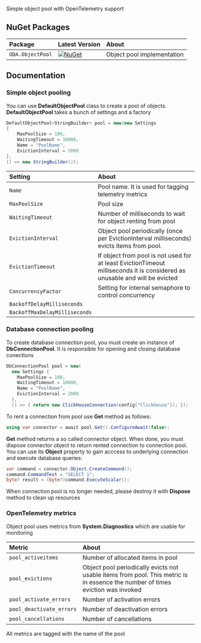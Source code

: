 Simple object pool with OpenTelemetry support 

## NuGet Packages

| **Package** | **Latest Version** | **About** |
|:--|:--|:--|
| `ODA.ObjectPool` | [![NuGet](https://img.shields.io/nuget/v/ODA.ObjectPool?logo=nuget&label=NuGet&color=blue)](https://www.nuget.org/packages/ODA.ObjectPool/ "Download ODA.ObjectPool from NuGet.org") | Object pool implementation |

## Documentation

### Simple object pooling

You can use **DefaultObjectPool** class to create a pool of objects.
**DefaultObjectPool** takes a bunch of settings and a factory

```cs
DefaultObjectPool<StringBuilder> pool = new(new Settings 
{ 
    MaxPoolSize = 100, 
    WaitingTimeout = 10000, 
    Name = "PoolName", 
    EvictionInterval = 2000 
},
() => new StringBuilder());
```

| **Setting** | **About** |
|:--|:--|
| `Name` | Pool name. It is used for tagging telemetry metrics |
| `MaxPoolSize` | Pool size |
| `WaitingTimeout` | Number of milliseconds to wait for object renting from pool |
| `EvictionInterval` | Object pool periodically (once per EvictionInterval milliseconds) evicts items from pool.  |
| `EvictionTimeout` | If object from pool is not used for at least EvictionTimeout milliseconds it is considered as unusable and will be evicted|
| `ConcurrencyFactor` | Setting for internal semaphore to control concurrency|
| `BackoffDelayMilliseconds` | |
| `BackoffMaxDelayMilliseconds` | |

### Database connection pooling

To create database connection pool, you must create an instance of **DbConnectionPool**. It is responsible for opening and closing database conections


```cs
DbConnectionPool pool = new(
  new Settings { 
    MaxPoolSize = 100, 
    WaitingTimeout = 10000, 
    Name = "PoolName",
    EvictionInterval = 2000 
  },
  () => { return new ClickHouseConnection(config["Clickhouse"]); });
```

To rent a connection from pool use **Get** method as follows:

```cs
using var connector = await pool.Get().ConfigureAwait(false);
```

**Get** method returns a so called connector object. When done, you must dispose connector object to return rented connection to connection pool. You can use its **Object** property to gain acccess to underlying connection and execute database queries:

```cs
var command = connector.Object.CreateCommand();
command.CommandText = "SELECT 1";
byte? result = (byte?)command.ExecuteScalar();
```

When connection pool is no longer needed, please destroy it with **Dispose** method to clean up resources

### OpenTelemetry metrics

Object pool uses metrics from **System.Diagnostics** which are usable for monitoring 

| **Metric** | **About** |
|:--|:--|
| `pool_activeitems` | Number of allocated items in pool |
| `pool_evictions` | Object pool periodically evicts not usable items from pool. This metric is in essence the number of times eviction was invoked|
| `pool_activate_errors` | Number of activation errors |
| `pool_deactivate_errors` | Number of deactivation errors |
| `pool_cancellations` | Number of cancellations |

All metrics are tagged with the name of the pool



